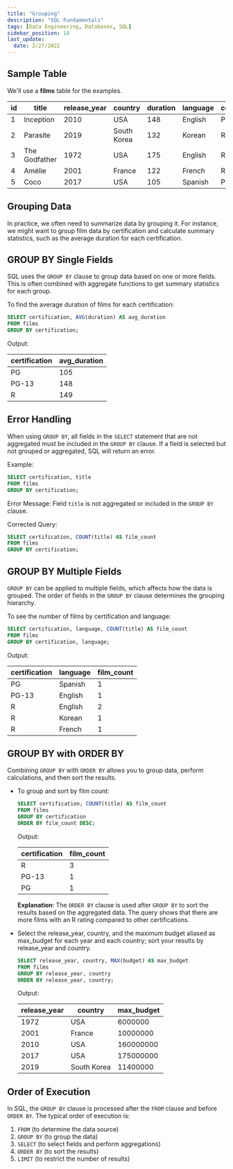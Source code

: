 ```yaml
---
title: "Grouping"
description: "SQL Fundamentals"
tags: [Data Engineering, Databases, SQL]
sidebar_position: 14
last_update:
  date: 2/27/2022
---
```


## Sample Table

We'll use a **films** table for the examples. 


| id | title        | release_year | country     | duration | language | certification | gross      | budget     |
|----|--------------|--------------|-------------|----------|----------|---------------|------------|------------|
| 1  | Inception    | 2010         | USA         | 148      | English  | PG-13         | 829895144  | 160000000  |
| 2  | Parasite     | 2019         | South Korea | 132      | Korean   | R             | 257590152  | 11400000   |
| 3  | The Godfather| 1972         | USA         | 175      | English  | R             | 246120986  | 6000000    |
| 4  | Amélie       | 2001         | France      | 122      | French   | R             | 174200000  | 10000000   |
| 5  | Coco         | 2017         | USA         | 105      | Spanish  | PG            | 807082196  | 175000000  |


## Grouping Data

In practice, we often need to summarize data by grouping it. For instance, we might want to group film data by certification and calculate summary statistics, such as the average duration for each certification.

## GROUP BY Single Fields

SQL uses the `GROUP BY` clause to group data based on one or more fields. This is often combined with aggregate functions to get summary statistics for each group. 

To find the average duration of films for each certification:

```sql
SELECT certification, AVG(duration) AS avg_duration
FROM films
GROUP BY certification;
```

Output:

| certification | avg_duration |
|---------------|--------------|
| PG            | 105          |
| PG-13         | 148          |
| R             | 149          |

## Error Handling

When using `GROUP BY`, all fields in the `SELECT` statement that are not aggregated must be included in the `GROUP BY` clause. If a field is selected but not grouped or aggregated, SQL will return an error.

Example:

```sql
SELECT certification, title
FROM films
GROUP BY certification;
```

Error Message: Field `title` is not aggregated or included in the `GROUP BY` clause.

Corrected Query:

```sql
SELECT certification, COUNT(title) AS film_count
FROM films
GROUP BY certification;
```

## GROUP BY Multiple Fields

`GROUP BY` can be applied to multiple fields, which affects how the data is grouped. The order of fields in the `GROUP BY` clause determines the grouping hierarchy.

To see the number of films by certification and language:

```sql
SELECT certification, language, COUNT(title) AS film_count
FROM films
GROUP BY certification, language;
```

Output:

| certification | language   | film_count |
|---------------|------------|------------|
| PG            | Spanish    | 1          |
| PG-13         | English    | 1          |
| R             | English    | 2          |
| R             | Korean     | 1          |
| R             | French     | 1          |

## GROUP BY with ORDER BY

Combining `GROUP BY` with `ORDER BY` allows you to group data, perform calculations, and then sort the results. 

- To group and sort by film count:

    ```sql
    SELECT certification, COUNT(title) AS film_count
    FROM films
    GROUP BY certification
    ORDER BY film_count DESC;
    ```
    Output:

    | certification | film_count |
    |---------------|------------|
    | R             | 3          |
    | PG-13         | 1          |
    | PG            | 1          |

    **Explanation**: The `ORDER BY` clause is used after `GROUP BY` to sort the results based on the aggregated data. The query shows that there are more films with an R rating compared to other certifications.

- Select the release_year, country, and the maximum budget aliased as max_budget for each year and each country; sort your results by release_year and country.


    ```sql
    SELECT release_year, country, MAX(budget) AS max_budget
    FROM films 
    GROUP BY release_year, country
    ORDER BY release_year, country;
    ```

    Output: 

    | release_year | country      | max_budget |
    |--------------|--------------|------------|
    | 1972         | USA          | 6000000    |
    | 2001         | France       | 10000000   |
    | 2010         | USA          | 160000000  |
    | 2017         | USA          | 175000000  |
    | 2019         | South Korea  | 11400000   |



## Order of Execution

In SQL, the `GROUP BY` clause is processed after the `FROM` clause and before `ORDER BY`. The typical order of execution is:

1. `FROM` (to determine the data source)
2. `GROUP BY` (to group the data)
3. `SELECT` (to select fields and perform aggregations)
4. `ORDER BY` (to sort the results)
5. `LIMIT` (to restrict the number of results)

